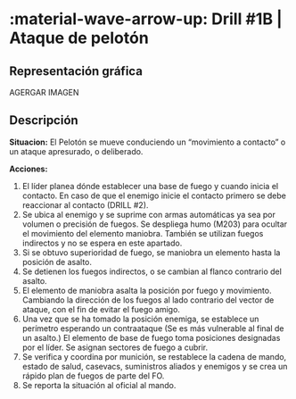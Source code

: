 # :material-wave-arrow-up: Drill #1B | Ataque de pelotón

## Representación gráfica

AGERGAR IMAGEN

## Descripción

**Situacion:** El Pelotón se mueve conduciendo un “movimiento a contacto” o un ataque apresurado, o deliberado.

**Acciones:**

1. El líder planea dónde establecer una base de fuego y cuando inicia el contacto. En caso
de que el enemigo inicie el contacto primero se debe reaccionar al contacto (DRILL #2).
2. Se ubica al enemigo y se suprime con armas automáticas ya sea por volumen o
precisión de fuegos. Se despliega humo (M203) para ocultar el movimiento del elemento
maniobra. También se utilizan fuegos indirectos y no se espera en este apartado.
3. Si se obtuvo superioridad de fuego, se maniobra un elemento hasta la posición de
asalto.
4. Se detienen los fuegos indirectos, o se cambian al flanco contrario del asalto.
5. El elemento de maniobra asalta la posición por fuego y movimiento. Cambiando la
dirección de los fuegos al lado contrario del vector de ataque, con el fin de evitar el
fuego amigo.
6. Una vez que se ha tomado la posición enemiga, se establece un perímetro esperando
un contraataque (Se es más vulnerable al final de un asalto.) El elemento de base de
fuego toma posiciones designadas por el líder. Se asignan sectores de fuego a cubrir.
7. Se verifica y coordina por munición, se restablece la cadena de mando, estado de
salud, casevacs, suministros aliados y enemigos y se crea un rápido plan de fuegos de
parte del FO.
8. Se reporta la situación al oficial al mando.